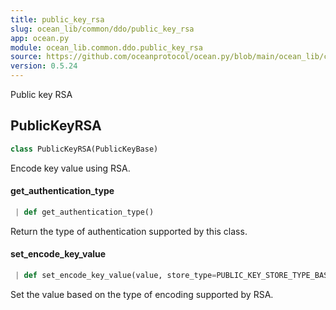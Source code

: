 ```yaml
---
title: public_key_rsa
slug: ocean_lib/common/ddo/public_key_rsa
app: ocean.py
module: ocean_lib.common.ddo.public_key_rsa
source: https://github.com/oceanprotocol/ocean.py/blob/main/ocean_lib/common/ddo/public_key_rsa.py
version: 0.5.24
---
```

Public key RSA

## PublicKeyRSA

```python
class PublicKeyRSA(PublicKeyBase)
```

Encode key value using RSA.

#### get\_authentication\_type

```python
 | def get_authentication_type()
```

Return the type of authentication supported by this class.

#### set\_encode\_key\_value

```python
 | def set_encode_key_value(value, store_type=PUBLIC_KEY_STORE_TYPE_BASE64)
```

Set the value based on the type of encoding supported by RSA.

